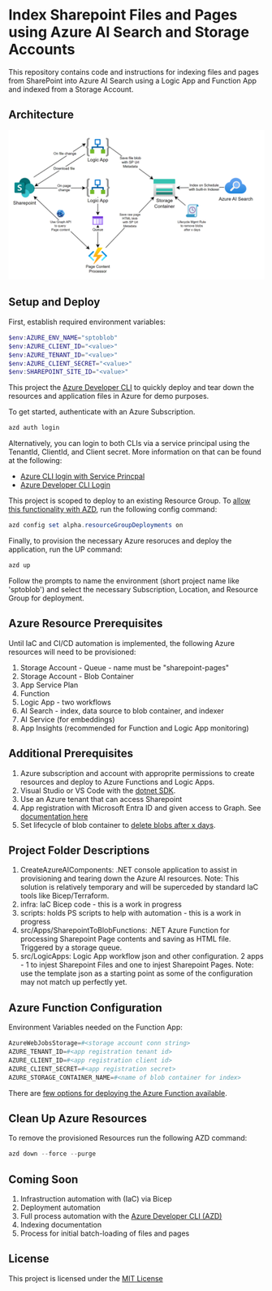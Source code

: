 # Index Sharepoint Files and Pages using Azure AI Search and Storage Accounts

This repository contains code and instructions for indexing files and pages from SharePoint into Azure AI Search using a Logic App and Function App and indexed from a Storage Account.

## Architecture

![Architecture](/assets/architecture.png)

## Setup and Deploy

First, establish required environment variables:

```powershell
$env:AZURE_ENV_NAME="sptoblob"
$env:AZURE_CLIENT_ID="<value>"
$env:AZURE_TENANT_ID="<value>"
$env:AZURE_CLIENT_SECRET="<value>"
$env:SHAREPOINT_SITE_ID="<value>"
```

This project the [Azure Developer CLI](https://learn.microsoft.com/en-us/azure/developer/azure-developer-cli/overview) to quickly deploy and tear down the resources and application files in Azure for demo purposes.

To get started, authenticate with an Azure Subscription.

```powershell
azd auth login
```

Alternatively, you can login to both CLIs via a service principal using the TenantId, ClientId, and Client secret. More information on that can be found at the following:

* [Azure CLI login with Service Princpal](https://learn.microsoft.com/en-us/cli/azure/authenticate-azure-cli-service-principal)
* [Azure Developer CLI Login](https://learn.microsoft.com/en-us/azure/developer/azure-developer-cli/reference#azd-auth-login)

This project is scoped to deploy to an existing Resource Group. To [allow this functionality with AZD](https://learn.microsoft.com/en-us/azure/developer/azure-developer-cli/resource-group-scoped-deployments), run the following config command:

```powershell
azd config set alpha.resourceGroupDeployments on
```

Finally, to provision the necessary Azure resoruces and deploy the application, run the UP command:

```powershell
azd up
```

Follow the prompts to name the environment (short project name like 'sptoblob') and select the necessary Subscription, Location, and Resource Group for deployment.

## Azure Resource Prerequisites

Until IaC and CI/CD automation is implemented, the following Azure resources will need to be provisioned:

1. Storage Account - Queue - name must be "sharepoint-pages"
2. Storage Account - Blob Container
3. App Service Plan
4. Function
5. Logic App - two workflows
6. AI Search - index, data source to blob container, and indexer
7. AI Service (for embeddings)
8. App Insights (recommended for Function and Logic App monitoring)

## Additional Prerequisites

1. Azure subscription and account with approprite permissions to create resources and deploy to Azure Functions and Logic Apps.
2. Visual Studio or VS Code with the [dotnet SDK](https://dotnet.microsoft.com/en-us/download).
3. Use an Azure tenant that can access Sharepoint
4. App registration with Microsoft Entra ID and given access to Graph. See [documentation here](https://learn.microsoft.com/en-us/graph/tutorials/dotnet-app-only?tabs=aad&tutorial-step=1)
5. Set lifecycle of blob container to [delete blobs after x days](https://learn.microsoft.com/en-us/azure/storage/blobs/lifecycle-management-policy-configure?tabs=azure-portal).

## Project Folder Descriptions

1. CreateAzureAIComponents: .NET console application to assist in provisioning and tearing down the Azure AI resources. Note: This solution is relatively temporary and will be superceded by standard IaC tools like Bicep/Terraform.
2. infra: IaC Bicep code - this is a work in progress
3. scripts: holds PS scripts to help with automation - this is a work in progress
4. src/Apps/SharepointToBlobFunctions: .NET Azure Function for processing Sharepoint Page contents and saving as HTML file. Triggered by a storage queue.
5. src/LogicApps: Logic App workflow json and other configuration. 2 apps - 1 to injest Sharepoint Files and one to injest Sharepoint Pages. Note: use the template json as a starting point as some of the configuration may not match up perfectly yet.

## Azure Function Configuration

Environment Variables needed on the Function App:

```powershell
AzureWebJobsStorage=#<storage account conn string>
AZURE_TENANT_ID=#<app registration tenant id>
AZURE_CLIENT_ID=#<app registration client id>
AZURE_CLIENT_SECRET=#<app registration secret>
AZURE_STORAGE_CONTAINER_NAME=#<name of blob container for index>
```

There are [few options for deploying the Azure Function available](https://learn.microsoft.com/en-us/azure/azure-functions/functions-deployment-technologies?tabs=windows).

## Clean Up Azure Resources

To remove the provisioned Resources run the following AZD command:

```powershell
azd down --force --purge
```

## Coming Soon

1. Infrastruction automation with (IaC) via Bicep
2. Deployment automation
3. Full process automation with the [Azure Developer CLI (AZD)](https://learn.microsoft.com/en-us/azure/developer/azure-developer-cli/overview)
4. Indexing documentation
5. Process for initial batch-loading of files and pages

## License

This project is licensed under the [MIT License](LICENSE)
